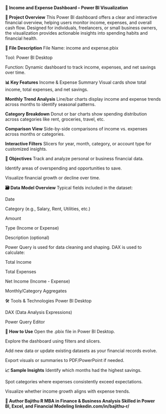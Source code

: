 **💼 Income and Expense Dashboard – Power BI Visualization**

**🧾 Project Overview**
This Power BI dashboard offers a clear and interactive financial overview, helping users monitor income, expenses, and overall cash flow. Designed for individuals, freelancers, or small business owners, the visualization provides actionable insights into spending habits and financial health.

**📁 File Description**
File Name: income and expense.pbix

Tool: Power BI Desktop

Function: Dynamic dashboard to track income, expenses, and net savings over time.

**📊 Key Features**
Income & Expense Summary
Visual cards show total income, total expenses, and net savings.

**Monthly Trend Analysis**
Line/bar charts display income and expense trends across months to identify seasonal patterns.

**Category Breakdown**
Donut or bar charts show spending distribution across categories like rent, groceries, travel, etc.

**Comparison View**
Side-by-side comparisons of income vs. expenses across months or categories.

**Interactive Filters**
Slicers for year, month, category, or account type for customized insights.

**🎯 Objectives**
Track and analyze personal or business financial data.

Identify areas of overspending and opportunities to save.

Visualize financial growth or decline over time.

**🗃️ Data Model Overview**
Typical fields included in the dataset:

Date

Category (e.g., Salary, Rent, Utilities, etc.)

Amount

Type (Income or Expense)

Description (optional)

Power Query is used for data cleaning and shaping.
DAX is used to calculate:

Total Income

Total Expenses

Net Income (Income - Expense)

Monthly/Category Aggregates

🛠 Tools & Technologies
Power BI Desktop

DAX (Data Analysis Expressions)

Power Query Editor

**🚀 How to Use**
Open the .pbix file in Power BI Desktop.

Explore the dashboard using filters and slicers.

Add new data or update existing datasets as your financial records evolve.

Export visuals or summaries to PDF/PowerPoint if needed.

**📈 Sample Insights**
Identify which months had the highest savings.

Spot categories where expenses consistently exceed expectations.

Visualize whether income growth aligns with expense trends.

**👤 Author
Bajithu R
MBA in Finance & Business Analysis
Skilled in Power BI, Excel, and Financial Modeling
linkedin.com/in/bajithu-r/**
